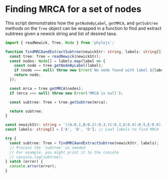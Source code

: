 # Finding MRCA for a set of nodes

This script demonstrates how the `getNodeByLabel`, `getMRCA`, and `getSubtree` methods on the `Tree` object can be wrapped in a function to find and extract subtrees given a newick string and list of desired taxa.

```typescript
import { readNewick, Tree, Node } from 'phylojs';

function findMRCAandExtractSubtree(newickStr: string, labels: string[]): Tree {
  const tree: Tree = readNewick(newickStr);
  const nodes: Node[] = labels.map(label => {
    const node = tree.getNodeByLabel(label);
    if (node === null) throw new Error(`No node found with label ${label}`);
    return node;
  });

  const mrca = tree.getMRCA(nodes);
  if (mrca === null) throw new Error('MRCA is null');

  const subtree: Tree = tree.getSubtree(mrca);

  return subtree;
}

const newickStr: string = '((A:0.1,B:0.2):0.3,(C:0.3,D:0.4):0.5,E:0.6);'; // Newick string as input
const labels: string[] = ['A', 'B', 'D']; // Leaf labels to find MRCA

try {
  const subtree: Tree = findMRCAandExtractSubtree(newickStr, labels);
  // Process the 'subtree' as needed
  // For example, you might print it to the console
  // console.log(subtree);
} catch (error) {
  console.error(error);
}
```
